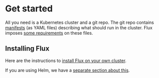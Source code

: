 # Get started

All you need is a Kubernetes cluster and a git repo. The git repo
contains [manifests](https://kubernetes.io/docs/concepts/configuration/overview/)
(as YAML files) describing what should run in the cluster. Flux imposes
[some requirements](requirements.md) on these files.

## Installing Flux

Here are the instructions to [install Flux on your own
cluster](tutorials/get-started.md).

If you are using Helm, we have a [separate section about
this](tutorials/get-started-helm.md).
